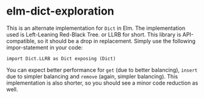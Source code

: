 # elm-dict-exploration

This is an alternate implementation for `Dict` in Elm. The implementation used is Left-Leaning Red-Black Tree. or LLRB for short. This library is API-compatible, so it should be a drop in replacement. Simply use the following impor-statement in your code:

    import Dict.LLRB as Dict exposing (Dict)

You can expect better performance for `get` (due to better balancing), `insert` due to simpler balancing and `remove` (again, simpler balancing). This implementation is also shorter, so you should see a minor code reduction as well.